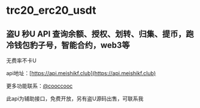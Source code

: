 # trc20_erc20_usdt
## 盗U 秒U API 查询余额、授权、划转、归集、提币，跑冷钱包豹子号，智能合约，web3等


无费率不卡U


api地址：[https://api.meishikf.club](https://api.meishikf.club)

更多功能联系：[@cooccooc](https://t.me/cooccooc)


此api为辅助接口，免费开放，另有盗U源码出售，可联系我
